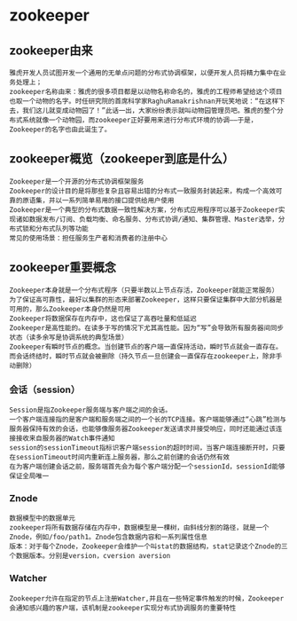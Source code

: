 # zookeeper

## zookeeper由来

    雅虎开发人员试图开发一个通用的无单点问题的分布式协调框架，以便开发人员将精力集中在业务处理上；
    zookeeper名称由来：雅虎的很多项目都是以动物名称命名的，雅虎的工程师希望给这个项目也取一个动物的名字。时任研究院的首席科学家RaghuRamakrishnan开玩笑地说：“在这样下去，我们这儿就变成动物园了！”此话一出，大家纷纷表示就叫动物园管理员吧。雅虎的整个分布式系统就像一个动物园，而zookeeper正好要用来进行分布式环境的协调——于是，Zookeeper的名字也由此诞生了。

## zookeeper概览（zookeeper到底是什么）

    Zookeeper是一个开源的分布式协调框架服务
    Zookeeper的设计目的是将那些复杂且容易出错的分布式一致服务封装起来，构成一个高效可靠的原语集，并以一系列简单易用的接口提供给用户使用
    Zookeeper是一个典型的分布式数据一致性解决方案，分布式应用程序可以基于Zookeeper实现诸如数据发布/订阅、负载均衡、命名服务、分布式协调/通知、集群管理、Master选举，分布式锁和分布式队列等功能
    常见的使用场景：担任服务生产者和消费者的注册中心

## zookeeper重要概念

    Zookeeper本身就是一个分布式程序（只要半数以上节点存活，Zookeeper就能正常服务）
    为了保证高可靠性，最好以集群的形态来部署Zookeeper，这样只要保证集群中大部分机器是可用的，那么Zookeeper本身仍然是可用
    Zookeeper将数据保存在内存中，这也保证了高吞吐量和低延迟
    Zookeeper是高性能的。在读多于写的情况下尤其高性能。因为“写”会导致所有服务器间同步状态（读多余写是协调系统的典型场景）
    Zookeeper有瞬时节点的概念。当创建节点的客户端一直保持活动，瞬时节点就会一直存在。而会话终结时，瞬时节点就会被删除（持久节点一旦创建会一直保存在zookeeper上，除非手动删除）

### 会话（session）

    Session是指Zookeeper服务端与客户端之间的会话。
    一个客户端连接指的是客户端和服务端之间的一个长的TCP连接。客户端能够通过“心跳”检测与服务器保持有效的会话，也能够像服务器Zookeeper发送请求并接受响应，同时还能通过该连接接收来自服务器的Watch事件通知
    session的sessionTimeout指标识客户端session的超时时间，当客户端连接断开时，只要在sessionTimeout时间内重新连上服务器，那么之前创建的会话仍然有效
    在为客户端创建会话之前，服务端首先会为每个客户端分配一个sessionId，sessionId能够保证全局唯一

### Znode

    数据模型中的数据单元
    zookeeper将所有数据存储在内存中，数据模型是一棵树，由斜线分割的路径，就是一个Znode，例如/foo/path1。Znode包含数据内容和一系列属性信息
    版本：对于每个Znode，Zookeeper会维护一个叫stat的数据结构，stat记录这个Znode的三个数据版本。分别是version，cversion aversion

### Watcher

    Zookeeper允许在指定的节点上注册Watcher,并且在一些特定事件触发的时候，Zookeeper会通知感兴趣的客户端，该机制是zookeeper实现分布式协调服务的重要特性